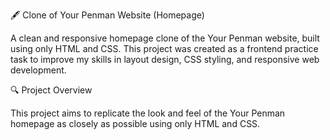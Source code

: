 🖋️ Clone of Your Penman Website (Homepage)

A clean and responsive homepage clone of the Your Penman website, built using only HTML and CSS. This project was created as a frontend practice task to improve my skills in layout design, CSS styling, and responsive web development.


🔍 Project Overview

This project aims to replicate the look and feel of the Your Penman homepage as closely as possible using only HTML and CSS.
